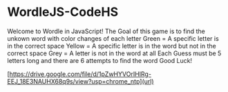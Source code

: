 # WordleJS-CodeHS
Welcome to Wordle in JavaScript!
The Goal of this game is to find the unkown word with color changes of each letter
Green = A specific letter is in the correct space
Yellow = A specific letter is in the word but not in the correct space
Grey = A letter is not in the word at all
Each Guess must be 5 letters long and there are 6 attempts to find the word
Good Luck!
 
 
[https://drive.google.com/file/d/1pZwHYVOrIHIRg-EEJ_18E3NAUHX68q9s/view?usp=chrome_ntp](url)
